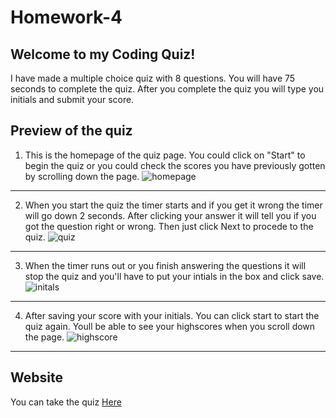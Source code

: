 # Homework-4

## Welcome to my Coding Quiz!
I have made a multiple choice quiz with 8 questions. You will have 75 seconds to complete the quiz. After you complete the quiz you will type you initials and submit your score. 

## Preview of the quiz 

1. This is the homepage of the quiz page. You could click on "Start" to begin the quiz or you could check the scores you have previously gotten by scrolling down the page.
![homepage]()
---
2. When you start the quiz the timer starts and if you get it wrong the timer will go down 2 seconds. After clicking your answer it will tell you if you got the question right or wrong. Then just click Next to procede to the quiz. 
![quiz]()
---
3. When the timer runs out or you finish answering the questions it will stop the quiz and you'll have to put your intials in the box and click save. 
![initals]()
---
4. After saving your score with your initials. You can click start to start the quiz again. Youll be able to see your highscores when you scroll down the page. 
![highscore]()
---
## Website
You can take the quiz [Here](https://michelaqyteza.github.io/Homework-4/)